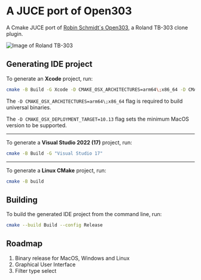 # A JUCE port of Open303

A Cmake JUCE port of [Robin Schmidt`s Open303](https://github.com/RobinSchmidt/Open303), a Roland TB-303 clone plugin. 

![Image of Roland TB-303](https://raw.githubusercontent.com/midilab/jc303/main/img/Roland_TB-303_Panel.jpg)  

## Generating IDE project

To generate an **Xcode** project, run:
```sh
cmake -B Build -G Xcode -D CMAKE_OSX_ARCHITECTURES=arm64\;x86_64 -D CMAKE_OSX_DEPLOYMENT_TARGET=10.13
```
The `-D CMAKE_OSX_ARCHITECTURES=arm64\;x86_64` flag is required to build universal binaries.

The `-D CMAKE_OSX_DEPLOYMENT_TARGET=10.13` flag sets the minimum MacOS version to be supported.

---

To generate a **Visual Studio 2022 (17)** project, run:
```sh
cmake -B Build -G "Visual Studio 17"
```

---

To generate a **Linux CMake** project, run:
```sh
cmake -B build
```

## Building

To build the generated IDE project from the command line, run:
```sh
cmake --build Build --config Release
```

## Roadmap

1. Binary release for MacOS, Windows and Linux  
2. Graphical User Interface  
3. Filter type select  

